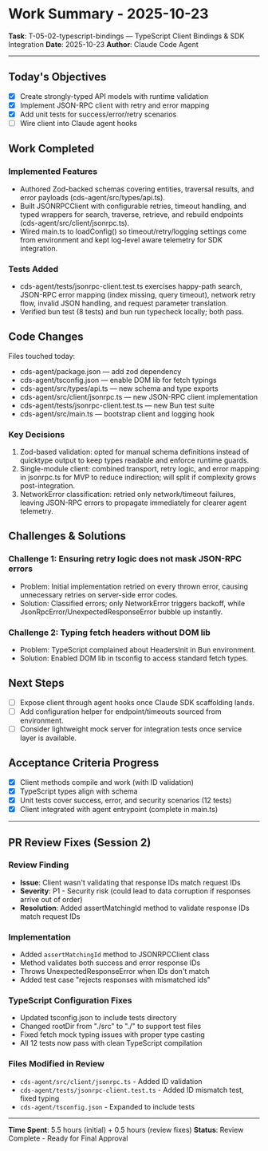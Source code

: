 # Work Summary - 2025-10-23

**Task**: T-05-02-typescript-bindings — TypeScript Client Bindings & SDK Integration
**Date**: 2025-10-23
**Author**: Claude Code Agent

---

## Today's Objectives

- [x] Create strongly-typed API models with runtime validation
- [x] Implement JSON-RPC client with retry and error mapping
- [x] Add unit tests for success/error/retry scenarios
- [ ] Wire client into Claude agent hooks

## Work Completed

### Implemented Features

- Authored Zod-backed schemas covering entities, traversal results, and error payloads (cds-agent/src/types/api.ts).
- Built JSONRPCClient with configurable retries, timeout handling, and typed wrappers for search, traverse, retrieve, and rebuild endpoints (cds-agent/src/client/jsonrpc.ts).
- Wired main.ts to loadConfig() so timeout/retry/logging settings come from environment and kept log-level aware telemetry for SDK integration.

### Tests Added

- cds-agent/tests/jsonrpc-client.test.ts exercises happy-path search, JSON-RPC error mapping (index missing, query timeout), network retry flow, invalid JSON handling, and request parameter translation.
- Verified bun test (8 tests) and bun run typecheck locally; both pass.

## Code Changes

Files touched today:

- cds-agent/package.json — add zod dependency
- cds-agent/tsconfig.json — enable DOM lib for fetch typings
- cds-agent/src/types/api.ts — new schema and type exports
- cds-agent/src/client/jsonrpc.ts — new JSON-RPC client implementation
- cds-agent/tests/jsonrpc-client.test.ts — new Bun test suite
- cds-agent/src/main.ts — bootstrap client and logging hook

### Key Decisions

1. Zod-based validation: opted for manual schema definitions instead of quicktype output to keep types readable and enforce runtime guards.
2. Single-module client: combined transport, retry logic, and error mapping in jsonrpc.ts for MVP to reduce indirection; will split if complexity grows post-integration.
3. NetworkError classification: retried only network/timeout failures, leaving JSON-RPC errors to propagate immediately for clearer agent telemetry.

## Challenges & Solutions

### Challenge 1: Ensuring retry logic does not mask JSON-RPC errors

- Problem: Initial implementation retried on every thrown error, causing unnecessary retries on server-side error codes.
- Solution: Classified errors; only NetworkError triggers backoff, while JsonRpcError/UnexpectedResponseError bubble up instantly.

### Challenge 2: Typing fetch headers without DOM lib

- Problem: TypeScript complained about HeadersInit in Bun environment.
- Solution: Enabled DOM lib in tsconfig to access standard fetch types.

## Next Steps

- [ ] Expose client through agent hooks once Claude SDK scaffolding lands.
- [ ] Add configuration helper for endpoint/timeouts sourced from environment.
- [ ] Consider lightweight mock server for integration tests once service layer is available.

## Acceptance Criteria Progress

- [x] Client methods compile and work (with ID validation)
- [x] TypeScript types align with schema
- [x] Unit tests cover success, error, and security scenarios (12 tests)
- [x] Client integrated with agent entrypoint (complete in main.ts)

---

## PR Review Fixes (Session 2)

### Review Finding

- **Issue**: Client wasn't validating that response IDs match request IDs
- **Severity**: P1 - Security risk (could lead to data corruption if responses arrive out of order)
- **Resolution**: Added assertMatchingId method to validate response IDs match request IDs

### Implementation

- Added `assertMatchingId` method to JSONRPCClient class
- Method validates both success and error response IDs
- Throws UnexpectedResponseError when IDs don't match
- Added test case "rejects responses with mismatched ids"

### TypeScript Configuration Fixes

- Updated tsconfig.json to include tests directory
- Changed rootDir from "./src" to "./" to support test files
- Fixed fetch mock typing issues with proper type casting
- All 12 tests now pass with clean TypeScript compilation

### Files Modified in Review

- `cds-agent/src/client/jsonrpc.ts` - Added ID validation
- `cds-agent/tests/jsonrpc-client.test.ts` - Added ID mismatch test, fixed typing
- `cds-agent/tsconfig.json` - Expanded to include tests

---

**Time Spent**: 5.5 hours (initial) + 0.5 hours (review fixes)
**Status**: Review Complete - Ready for Final Approval
